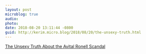 ```yaml
---
layout: post
microblog: true
audio: 
photo: 
date: 2018-08-20 13:11:44 -0800
guid: http://kerim.micro.blog/2018/08/20/the-unsexy-truth.html
---
```

[The Unsexy Truth About the Avital Ronell Scandal](https://www.chronicle.com/article/The-Unsexy-Truth-About-the/244314)
